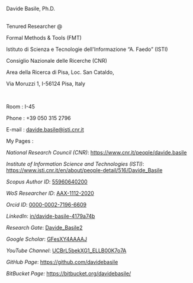 <p>
Davide Basile, Ph.D.<br/>

<br/>

Tenured Researcher @<br/>

Formal Methods &amp; Tools (FMT)<br/>

Istituto di Scienza e Tecnologie dell&#039;Informazione “A. Faedo” (ISTI)<br/>

Consiglio Nazionale delle Ricerche (CNR)<br/>

Area della Ricerca di Pisa, Loc. San Cataldo,<br/>

Via Moruzzi 1, I-56124 Pisa, Italy<br/>

<br/>

Room : I-45<br/>

Phone : +39 050 315 2796<br/>

E-mail : <a href="mailto:&#100;&#97;&#118;&#105;&#100;&#101;&#46;&#98;&#97;&#115;&#105;&#108;&#101;&#64;&#105;&#115;&#116;&#105;&#46;&#99;&#110;&#114;&#46;&#105;&#116;" class="mail" title="&#100;&#97;&#118;&#105;&#100;&#101;&#46;&#98;&#97;&#115;&#105;&#108;&#101;&#64;&#105;&#115;&#116;&#105;&#46;&#99;&#110;&#114;&#46;&#105;&#116;">&#100;&#97;&#118;&#105;&#100;&#101;&#46;&#98;&#97;&#115;&#105;&#108;&#101;&#64;&#105;&#115;&#116;&#105;&#46;&#99;&#110;&#114;&#46;&#105;&#116;</a>
</p>

<p>
My Pages :
</p>

<p>
<em>National Research Council (CNR)</em>: <a href="https://www.cnr.it/people/davide.basile" class="urlextern" target="_blank" title="https://www.cnr.it/people/davide.basile" rel="ugc nofollow noopener">https://www.cnr.it/people/davide.basile</a>
</p>

<p>
<em>Institute of Information Science and Technologies (ISTI)</em>: <a href="https://www.isti.cnr.it/en/about/people-detail/516/Davide_Basile" class="urlextern" target="_blank" title="https://www.isti.cnr.it/en/about/people-detail/516/Davide_Basile" rel="ugc nofollow noopener">https://www.isti.cnr.it/en/about/people-detail/516/Davide_Basile</a>
</p>

<p>
<em>Scopus Author ID</em>: <a href="http://www.scopus.com/authid/detail.url?authorId=55960640200" class="urlextern" target="_blank" title="http://www.scopus.com/authid/detail.url?authorId=55960640200" rel="ugc nofollow noopener">55960640200 </a>
</p>

<p>
<em>WoS Researcher ID</em>: <a href="http://www.researcherid.com/rid/AAX-1112-2020" class="urlextern" target="_blank" title="http://www.researcherid.com/rid/AAX-1112-2020" rel="ugc nofollow noopener">AAX-1112-2020 </a>
</p>

<p>
<em>Orcid ID</em>: <a href="http://orcid.org/0000-0002-7196-6609" class="urlextern" target="_blank" title="http://orcid.org/0000-0002-7196-6609" rel="ugc nofollow noopener">0000-0002-7196-6609 </a>
</p>

<p>
<em>LinkedIn</em>: <a href="https://www.linkedin.com/in/davide-basile-4179a74b" class="urlextern" target="_blank" title="https://www.linkedin.com/in/davide-basile-4179a74b" rel="ugc nofollow noopener">in/davide-basile-4179a74b </a>
</p>

<p>
<em>Research Gate</em>: <a href="http://www.researchgate.net/profile/Davide_Basile2" class="urlextern" target="_blank" title="http://www.researchgate.net/profile/Davide_Basile2" rel="ugc nofollow noopener">Davide_Basile2 </a>
</p>

<p>
<em>Google Scholar</em>: <a href="http://scholar.google.it/citations?user=GFesXY4AAAAJ" class="urlextern" target="_blank" title="http://scholar.google.it/citations?user=GFesXY4AAAAJ" rel="ugc nofollow noopener">GFesXY4AAAAJ </a>
</p>

<p>
<em>YouTube Channel</em>: <a href="https://www.youtube.com/channel/UCBrL5bekXG1_ELLB00K7o7A" class="urlextern" target="_blank" title="https://www.youtube.com/channel/UCBrL5bekXG1_ELLB00K7o7A" rel="ugc nofollow noopener">UCBrL5bekXG1_ELLB00K7o7A</a>
</p>

<p>
<em>GitHub Page</em>: <a href="https://github.com/davidebasile" class="urlextern" target="_blank" title="https://github.com/davidebasile" rel="ugc nofollow noopener">https://github.com/davidebasile</a>
</p>

<p>
<em>BitBucket Page:</em> <a href="https://bitbucket.org/davidebasile/" class="urlextern" target="_blank" title="https://bitbucket.org/davidebasile/" rel="ugc nofollow noopener">https://bitbucket.org/davidebasile/</a>
</p>
